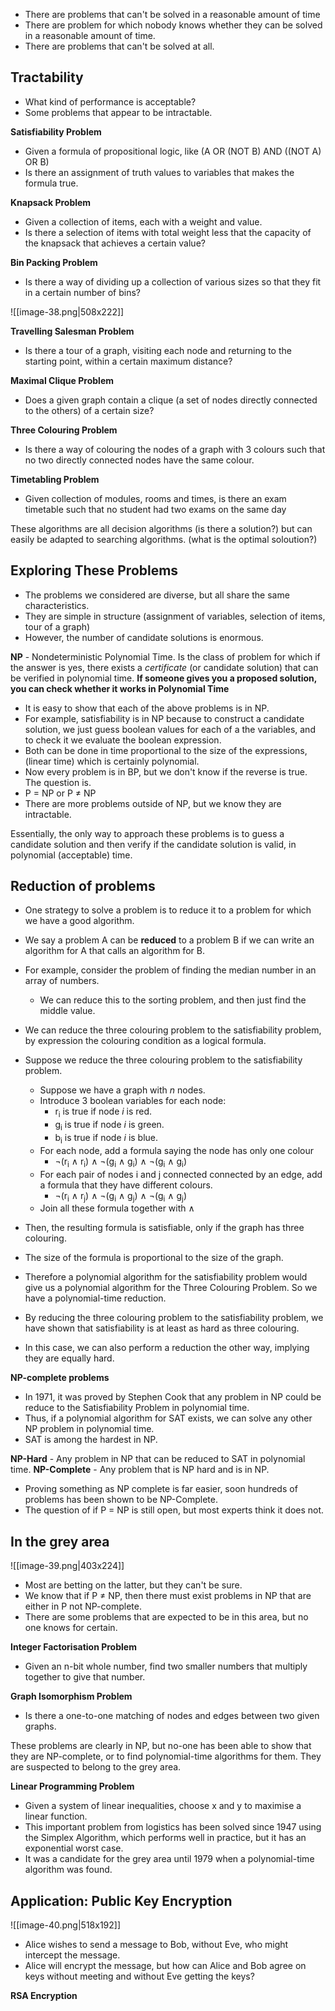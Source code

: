 - There are problems that can't be solved in a reasonable amount of time
- There are problem for which nobody knows whether they can be solved in a reasonable amount of time. 
- There are problems that can't be solved at all. 


## Tractability

- What kind of performance is acceptable?
- Some problems that appear to be intractable.

**Satisfiability Problem**

- Given a formula of propositional logic, like (A OR (NOT B) AND ((NOT A) OR B)
- Is there an assignment of truth values to variables that makes the formula true. 

**Knapsack Problem**

- Given a collection of items, each with a weight and value. 
- Is there a selection of items with total weight less that the capacity of the knapsack that achieves a certain value?

**Bin Packing Problem**

- Is there a way of dividing up a collection of various sizes so that they fit in a certain number of bins?

![[image-38.png|508x222]]

**Travelling Salesman Problem**

- Is there a tour of a graph, visiting each node and returning to the starting point, within a certain maximum distance?

**Maximal Clique Problem**

- Does a given graph contain a clique (a set of nodes directly connected to the others) of a certain size?

**Three Colouring Problem**

- Is there a way of colouring the nodes of a graph with 3 colours such that no two directly connected nodes have the same colour.

**Timetabling Problem**

- Given collection of modules, rooms and times, is there an exam timetable such that no student had two exams on the same day

These algorithms are all decision algorithms (is there a solution?) but can easily be adapted to searching algorithms. (what is the optimal soloution?) 


## Exploring These Problems

- The problems we considered are diverse, but all share the same characteristics.
- They are simple in structure (assignment of variables, selection of items, tour of a graph)
- However, the number of candidate solutions is enormous. 

**NP** - Nondeterministic Polynomial Time. Is the class of problem for which if the answer is yes, there exists a _certificate_ (or candidate solution) that can be verified in polynomial time. **If someone gives you a proposed solution, you can check whether it works in Polynomial Time**


- It is easy to show that each of the above problems is in NP.
- For example, satisfiability is in NP because to construct a candidate solution, we just guess boolean values for each of a the variables, and to check it we evaluate the boolean expression. 
- Both can be done in time proportional to the size of the expressions, (linear time) which is certainly polynomial. 
- Now every problem is in BP, but we don't know if the reverse is true. The question is. 
- P = NP or P ≠ NP
- There are more problems outside of NP, but we know they are intractable. 

Essentially, the only way to approach these problems is to guess a candidate solution and then verify if the candidate solution is valid, in polynomial (acceptable) time. 


## Reduction of problems

- One strategy to solve a problem is to reduce it to a problem for which we have a good algorithm.
- We say a problem A can be **reduced** to a problem B if we can write an algorithm for A that calls an algorithm for B.
- For example, consider the problem of finding the median number in an array of numbers.
	- We can reduce this to the sorting problem, and then just find the middle value. 
- We can reduce the three colouring problem to the satisfiability problem, by expression the colouring condition as a logical formula. 

- Suppose we reduce the three colouring problem to the satisfiability problem.
	- Suppose we have a graph with _n_ nodes.
	- Introduce 3 boolean variables for each node:
		- r<sub>i</sub> is true if node _i_ is red.
		- g<sub>i</sub> is true if node _i_ is green.
		- b<sub>i</sub>  is true if node _i_ is blue.
	- For each node, add a formula saying the node has only one colour
		- ¬(r<sub>i</sub> ∧ r<sub>i</sub>) ∧ ¬(g<sub>i</sub> ∧ g<sub>i</sub>) ∧ ¬(g<sub>i</sub> ∧ g<sub>i</sub>)
	- For each pair of nodes i and j connected connected by an edge, add a formula that they have different colours. 
		- ¬(r<sub>i</sub> ∧ r<sub>j</sub>) ∧ ¬(g<sub>i</sub> ∧ g<sub>j</sub>) ∧ ¬(g<sub>i</sub> ∧ g<sub>j</sub>)
	- Join all these formula together with ∧
- Then, the resulting formula is satisfiable, only if the graph has three colouring. 
- The size of the formula is proportional to the size of the graph. 
- Therefore a polynomial algorithm for the satisfiability problem would give us a polynomial algorithm for the Three Colouring Problem. So we have a polynomial-time reduction. 
- By reducing the three colouring problem to the satisfiability problem, we have shown that satisfiability is at least as hard as three colouring. 
- In this case, we can also perform a reduction the other way, implying they are equally hard. 

**NP-complete problems**

- In 1971, it was proved by Stephen Cook that any problem in NP could be reduce to the Satisfiability Problem in polynomial time. 
- Thus, if a polynomial algorithm for SAT exists, we can solve any other NP problem in polynomial time. 
- SAT is among the hardest in NP. 

**NP-Hard** - Any problem in NP that can be reduced to SAT in polynomial time.
**NP-Complete** - Any problem that is NP hard and is in NP. 

- Proving something as NP complete is far easier, soon hundreds of problems has been shown to be NP-Complete.
- The question of if P = NP is still open, but most experts think it does not. 


## In the grey area

![[image-39.png|403x224]]

- Most are betting on the latter, but they can't be sure.
- We know that if P ≠ NP, then there must exist problems in NP that are either in P not NP-complete. 
- There are some problems that are expected to be in this area, but no one knows for certain. 

**Integer Factorisation Problem**
- Given an n-bit whole number, find two smaller numbers that multiply together to give that number.

**Graph Isomorphism Problem**
- Is there a one-to-one matching of nodes and edges between two given graphs.

These problems are clearly in NP, but no-one has been able to show that they are NP-complete, or to find polynomial-time algorithms for them. They are suspected to belong to the grey area.

**Linear Programming Problem**

- Given a system of linear inequalities, choose x and y to maximise a linear function. 
- This important problem from logistics has been solved since 1947 using the Simplex Algorithm, which performs well in practice, but it has an exponential worst case. 
- It was a candidate for the grey area until 1979 when a polynomial-time algorithm was found.

## Application: Public Key Encryption

![[image-40.png|518x192]]

- Alice wishes to send a message to Bob, without Eve, who might intercept the message. 
- Alice will encrypt the message, but how can Alice and Bob agree on keys without meeting and without Eve getting the keys?

**RSA Encryption**

